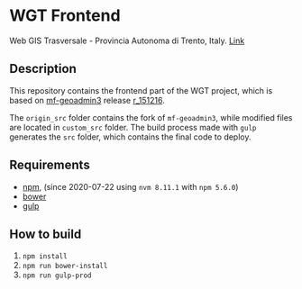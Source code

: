 # WGT Frontend
Web GIS Trasversale - Provincia Autonoma di Trento, Italy. [Link](https://webgis.provincia.tn.it/wgt/)

## Description
This repository contains the frontend part of the WGT project, which is based on [mf-geoadmin3](https://github.com/geoadmin/mf-geoadmin3) release [r_151216](https://github.com/geoadmin/mf-geoadmin3/releases/tag/r_151216).

The `origin_src` folder contains the fork of `mf-geoadmin3`, while modified files are located in `custom_src` folder.
The build process made with `gulp` generates the `src` folder, which contains the final code to deploy.

## Requirements
- [npm](https://www.npmjs.com/), (since 2020-07-22 using `nvm 8.11.1` with `npm 5.6.0`)
- [bower](https://bower.io/)
- [gulp](http://gulpjs.com/)

## How to build
1. `npm install`
2. `npm run bower-install`
3. `npm run gulp-prod`
